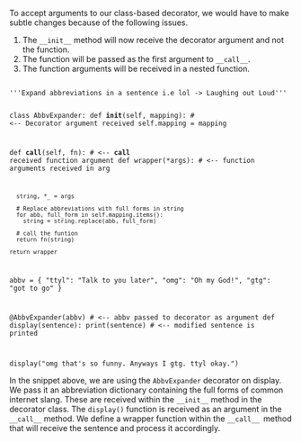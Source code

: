 To accept arguments to our class-based decorator, we would have to make subtle changes because of the following issues.

1. The `__init__` method will now receive the decorator argument and not the function.
2. The function will be passed as the first argument to `__call__`.
3. The function arguments will be received in a nested function.

<codeblock language="python" type="lesson">
<code>
'''Expand abbreviations in a sentence i.e lol -> Laughing out Loud'''

class AbbvExpander:
  def __init__(self, mapping): # <-- Decorator argument received
    self.mapping = mapping

  def __call__(self, fn): # <-- __call__ received function argument
    def wrapper(*args): # <-- function arguments received in arg

      string, *_ = args

      # Replace abbreviations with full forms in string
      for abb, full_form in self.mapping.items():
        string = string.replace(abb, full_form)

      # call the funtion
      return fn(string)

    return wrapper


abbv = {
  "ttyl": "Talk to you later",
  "omg": "Oh my God!",
  "gtg": "got to go"
}

@AbbvExpander(abbv) # <-- abbv passed to decorator as argument
def display(sentence):
  print(sentence) # <-- modified sentence is printed

display("omg that's so funny. Anyways I gtg. ttyl okay.")
</code>
</codeblock>

In the snippet above, we are using the `AbbvExpander` decorator on display. We pass it an abbreviation dictionary containing the full forms of common internet slang. These are received within the `__init__` method in the decorator class. The `display()` function is received as an argument in the `__call__` method. We define a wrapper function within the `__call__ `method that will receive the sentence and process it accordingly.


